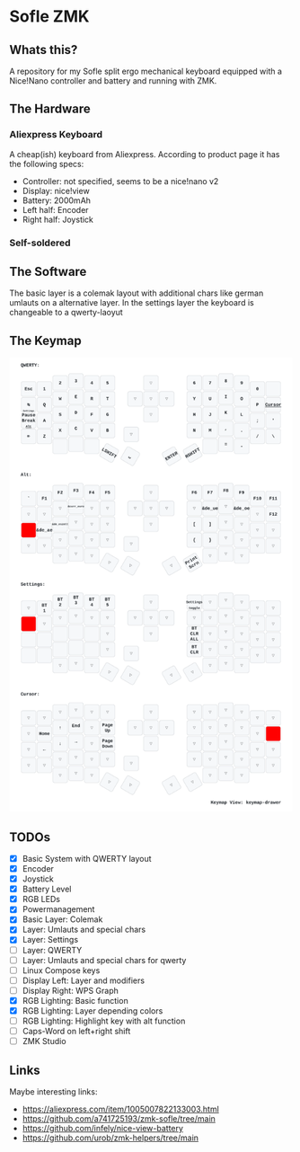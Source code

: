 # Sofle ZMK

## Whats this?

A repository for my Sofle split ergo mechanical keyboard equipped with a Nice!Nano controller and battery and running with ZMK.

## The Hardware

### Aliexpress Keyboard

A cheap(ish) keyboard from Aliexpress. According to product page it has the following specs:

- Controller: not specified, seems to be a nice!nano v2
- Display: nice!view
- Battery: 2000mAh
- Left half: Encoder
- Right half: Joystick

### Self-soldered

## The Software

The basic layer is a colemak layout with additional chars like german umlauts on a alternative layer.
In the settings layer the keyboard is changeable to a qwerty-laoyut

## The Keymap

![Keymap](./keymap-drawer/sofle.svg)

## TODOs

- [X] Basic System with QWERTY layout
- [X] Encoder
- [X] Joystick
- [X] Battery Level
- [X] RGB LEDs
- [X] Powermanagement
- [X] Basic Layer: Colemak
- [X] Layer: Umlauts and special chars
- [X] Layer: Settings
- [ ] Layer: QWERTY
- [ ] Layer: Umlauts and special chars for qwerty
- [ ] Linux Compose keys
- [ ] Display Left: Layer and modifiers
- [ ] Display Right: WPS Graph
- [X] RGB Lighting: Basic function
- [X] RGB Lighting: Layer depending colors
- [ ] RGB Lighting: Highlight key with alt function
- [ ] Caps-Word on left+right shift
- [ ] ZMK Studio

## Links

Maybe interesting links:

- <https://aliexpress.com/item/1005007822133003.html>
- <https://github.com/a741725193/zmk-sofle/tree/main>
- <https://github.com/infely/nice-view-battery>
- <https://github.com/urob/zmk-helpers/tree/main>
